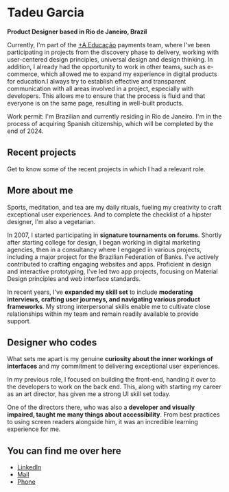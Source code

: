 # Tadeu Garcia
**Product Designer based in Rio de Janeiro, Brazil**

Currently, I'm part of the [+A Educação](https://www.linkedin.com/company/maisaedu/mycompany/) payments team, where I've been participating in projects from the discovery phase to delivery, working with user-centered design principles, universal design and design thinking. In addition, I already had the opportunity to work in other teams, such as e-commerce, which allowed me to expand my experience in digital products for education.I always try to establish effective and transparent communication with all areas involved in a project, especially with developers. This allows me to ensure that the process is fluid and that everyone is on the same page, resulting in well-built products.

Work permit: I'm Brazilian and currently residing in Rio de Janeiro. I'm in the process of acquiring Spanish citizenship, which will be completed by the end of 2024.

## Recent projects
Get to know some of the recent projects in which I had a relevant role.

## More about me

Sports, meditation, and tea are my daily rituals, fueling my creativity to craft exceptional user experiences. And to complete the checklist of a hipster designer, I'm also a vegetarian.

In 2007, I started participating in **signature tournaments on forums**. Shortly after starting college for design, I began working in digital marketing agencies, then in a consultancy where I engaged in various projects, including a major project for the Brazilian Federation of Banks. I've actively contributed to crafting engaging websites and apps. Proficient in design and interactive prototyping, I've led two app projects, focusing on Material Design principles and web interface standards.

In recent years, I've **expanded my skill set** to include **moderating interviews, crafting user journeys, and navigating various product frameworks**. My strong interpersonal skills enable me to cultivate close relationships within my team and remain readily available to provide support.

## Designer who codes

What sets me apart is my genuine **curiosity about the inner workings of interfaces** and my commitment to delivering exceptional user experiences.

In my previous role, I focused on building the front-end, handing it over to the developers to work on the back end. This, along with starting my career as an art director, has given me a strong UI skill set today.

One of the directors there, who was also a **developer and visually impaired, taught me many things about accessibility**. From best practices to using screen readers alongside him, it was an incredible learning experience for me.

## You can find me over here

- [LinkedIn](https://www.linkedin.com/in/garciatadeu/)
- [Mail](mailto:tadeugarcia.92@gmail.com)
- [Phone](tel:5521979976655)
